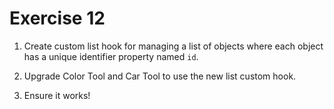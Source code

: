 # Exercise 12

1. Create custom list hook for managing a list of objects where each object has a unique identifier property named `id`.

2. Upgrade Color Tool and Car Tool to use the new list custom hook.

3. Ensure it works!